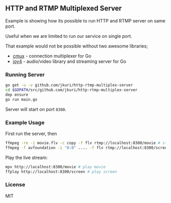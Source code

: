 ## HTTP and RTMP Multiplexed Server

Example is showing how its possible to run HTTP and RTMP server on same port.

Useful when we are limited to run our service on single port.

That example would not be possible without two awesome libraries;

- [cmux](https://github.com/soheilhy/cmux) - connection multiplexer for Go
- [joy4](https://github.com/nareix/joy4) - audio/video library and streaming server for Go

### Running Server

```sh
go get -u -v github.com/jkuri/http-rtmp-multiplex-server
cd $GOPATH/src/github.com/jkuri/http-rtmp-multiplex-server
dep ensure
go run main.go
```

Server will start on port `8300`.

### Example Usage

First run the server, then

```sh
ffmpeg -re -i movie.flv -c copy -f flv rtmp://localhost:8300/movie # stream movie from file
ffmpeg -f avfoundation -i "0:0" .... -f flv rtmp://localhost:8300/screen # stream screen in MacOS
```

Play the live stream:

```sh
mpv http://localhost:8300/movie # play movie
ffplay http://localhost:8300/screen # play screen
```

### License

MIT

